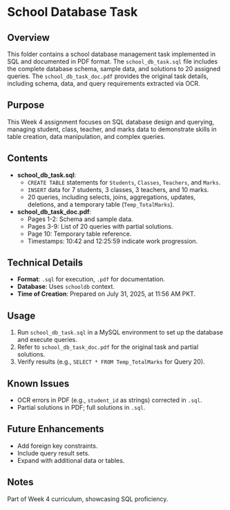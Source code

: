 # School Database Task

## Overview
This folder contains a school database management task implemented in SQL and documented in PDF format. The `school_db_task.sql` file includes the complete database schema, sample data, and solutions to 20 assigned queries. The `school_db_task_doc.pdf` provides the original task details, including schema, data, and query requirements extracted via OCR.

## Purpose
This Week 4 assignment focuses on SQL database design and querying, managing student, class, teacher, and marks data to demonstrate skills in table creation, data manipulation, and complex queries.

## Contents
- **school_db_task.sql**:
  - `CREATE TABLE` statements for `Students`, `Classes`, `Teachers`, and `Marks`.
  - `INSERT` data for 7 students, 3 classes, 3 teachers, and 10 marks.
  - 20 queries, including selects, joins, aggregations, updates, deletions, and a temporary table (`Temp_TotalMarks`).
- **school_db_task_doc.pdf**:
  - Pages 1-2: Schema and sample data.
  - Pages 3-9: List of 20 queries with partial solutions.
  - Page 10: Temporary table reference.
  - Timestamps: 10:42 and 12:25:59 indicate work progression.

## Technical Details
- **Format**: `.sql` for execution, `.pdf` for documentation.
- **Database**: Uses `schooldb` context.
- **Time of Creation**: Prepared on July 31, 2025, at 11:56 AM PKT.

## Usage
1. Run `school_db_task.sql` in a MySQL environment to set up the database and execute queries.
2. Refer to `school_db_task_doc.pdf` for the original task and partial solutions.
3. Verify results (e.g., `SELECT * FROM Temp_TotalMarks` for Query 20).

## Known Issues
- OCR errors in PDF (e.g., `student_id` as strings) corrected in `.sql`.
- Partial solutions in PDF; full solutions in `.sql`.

## Future Enhancements
- Add foreign key constraints.
- Include query result sets.
- Expand with additional data or tables.

## Notes
Part of Week 4 curriculum, showcasing SQL proficiency.
